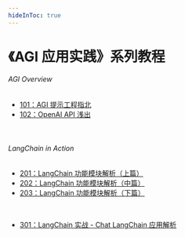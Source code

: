 ```yaml
---
hideInToc: true
---
```


# 《AGI 应用实践》系列教程

###### AGI Overview

- [101：AGI 提示工程指北](https://agi-talks.vercel.app/101-prompt-engineering/)
- [102：OpenAI API 浅出](https://agi-talks.vercel.app/102-openai-api/)

<br />

###### LangChain in Action

- [201：LangChain 功能模块解析（上篇）](https://agi-talks.vercel.app/201-langchain-modules/)
- [202：LangChain 功能模块解析（中篇）](https://agi-talks.vercel.app/202-langchain-chains/)
- [203：LangChain 功能模块解析（下篇）](https://agi-talks.vercel.app/203-langchain-agents/)

<br/>

- [301：LangChain 实战 - Chat LangChain 应用解析](https://agi-talks.vercel.app/301-langchain-chatdoc)